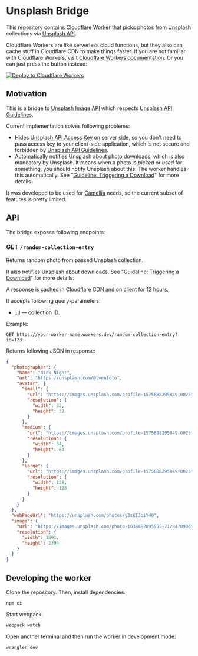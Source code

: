 # Unsplash Bridge

This repository contains [Cloudflare Worker](https://workers.cloudflare.com) that picks photos from [Unsplash](https://unsplash.com) collections via [Unsplash API](https://unsplash.com/developers).

Cloudflare Workers are like serverless cloud functions, but they also can cache stuff in Cloudflare CDN to make things faster. If you are not familiar with Cloudflare Workers, visit [Cloudflare Workers documentation](https://developers.cloudflare.com/workers/). Or you can just press the button instead:

[![Deploy to Cloudflare Workers](https://deploy.workers.cloudflare.com/button)](https://deploy.workers.cloudflare.com/?url=https://github.com/camellia-app/unsplash-bridge)

## Motivation

This is a bridge to [Unsplash Image API](https://unsplash.com/developers) which respects [Unsplash API Guidelines](https://help.unsplash.com/en/articles/2511245-unsplash-api-guidelines).

Current implementation solves following problems:

- Hides [Unsplash API Access Key](https://unsplash.com/documentation#public-authentication) on server side, so you don't need to pass access key to your client-side application, which is not secure and forbidden by [Unsplash API Guidelines](https://help.unsplash.com/en/articles/2511245-unsplash-api-guidelines).
- Automatically notifies Unsplash about photo downloads, which is also mandatory by Unsplash. It means when a photo is _picked_ or _used_ for something, you should notify Unsplash about this. The worker handles this automatically. See "[Guideline: Triggering a Download](https://help.unsplash.com/en/articles/2511258-guideline-triggering-a-download)" for more details.

It was developed to be used for [Camellia](https://github.com/camellia-app/camellia) needs, so the current subset of features is pretty limited.

## API

The bridge exposes following endpoints:

### GET `/random-collection-entry`

Returns random photo from passed Unsplash collection.

It also notifies Unsplash about downloads. See "[Guideline: Triggering a Download](https://help.unsplash.com/en/articles/2511258-guideline-triggering-a-download)" for more details.

A response is cached in Cloudflare CDN and on client for 12 hours.

It accepts following query-parameters:

- `id` — collection ID.

Example:

```http
GET https://your-worker-name.workers.dev/random-collection-entry?id=123
```

Returns following JSON in response:

```json
{
  "photographer": {
    "name": "Nick Night",
    "url": "https://unsplash.com/@lvenfoto",
    "avatar": {
      "small": {
        "url": "https://images.unsplash.com/profile-1575888295849-0025f8946dfcimage?ixlib=rb-1.2.1&crop=faces&fit=crop&w=32&h=32",
        "resolution": {
          "width": 32,
          "height": 32
        }
      },
      "medium": {
        "url": "https://images.unsplash.com/profile-1575888295849-0025f8946dfcimage?ixlib=rb-1.2.1&crop=faces&fit=crop&w=64&h=64",
        "resolution": {
          "width": 64,
          "height": 64
        }
      },
      "large": {
        "url": "https://images.unsplash.com/profile-1575888295849-0025f8946dfcimage?ixlib=rb-1.2.1&crop=faces&fit=crop&w=128&h=128",
        "resolution": {
          "width": 128,
          "height": 128
        }
      }
    }
  },
  "webPageUrl": "https://unsplash.com/photos/y3sKIJqiY40",
  "image": {
    "url": "https://images.unsplash.com/photo-1634482895955-712847090dfd?crop=entropy&cs=tinysrgb&fm=jpg&ixid=MnwxNDQwNjN8MHwxfHJhbmRvbXx8fHx8fHx8fDE2NjA4NTA5OTc&ixlib=rb-1.2.1&q=80",
    "resolution": {
      "width": 3591,
      "height": 2394
    }
  }
}
```

## Developing the worker

Clone the repository. Then, install dependencies:

```bash
npm ci
```

Start webpack:

```bash
webpack watch
```

Open another terminal and then run the worker in development mode:

```bash
wrangler dev
```
